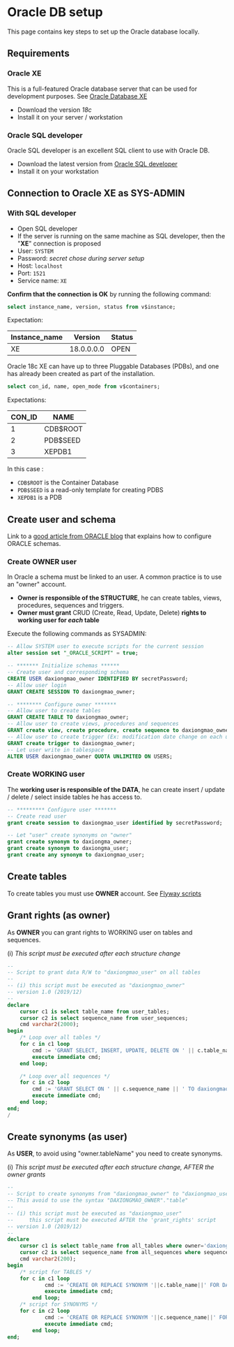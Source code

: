 # Oracle DB setup

This page contains key steps to set up the Oracle database locally.

## Requirements

### Oracle XE

This is a full-featured Oracle database server that can be used for development purposes. See [Oracle Database XE](https://www.oracle.com/database/technologies/appdev/xe.html)
* Download the version *18c*
* Install it on your server / workstation 

### Oracle SQL developer

Oracle SQL developer is an excellent SQL client to use with Oracle DB.
* Download the latest version from [Oracle SQL developer](https://www.oracle.com/fr/database/technologies/appdev/sql-developer.html) 
* Install it on your workstation

## Connection to Oracle XE as SYS-ADMIN

### With SQL developer
* Open SQL developer
* If the server is running on the same machine as SQL developer, then the "**XE**" connection is proposed 
* User: ```SYSTEM```
* Password: *secret chose during server setup*
* Host: ```localhost```
* Port: ```1521```
* Service name: ```XE```

**Confirm that the connection is OK** by running the following command: 
```sql
select instance_name, version, status from v$instance;
```

Expectation:

| Instance_name |  Version   | Status |
| ------------- | ---------- | ------ |
| XE            | 18.0.0.0.0 | OPEN   |

Oracle 18c XE can have up to three Pluggable Databases (PDBs), and one has already been created as part of the installation.
```sql
select con_id, name, open_mode from v$containers;
```

Expectations:

|  CON_ID  |  NAME    |
|--------- | -------- |
|     1    | CDB$ROOT |
|     2    | PDB$SEED |
|     3    | XEPDB1   |

In this case :
* `CDB$ROOT` is the Container Database
* `PDB$SEED` is a read-only template for creating PDBS
* `XEPDB1` is a PDB

## Create user and schema

Link to a [good article from ORACLE blog](https://blogs.oracle.com/sql/how-to-create-users-grant-them-privileges-and-remove-them-in-oracle-database) that explains how to configure ORACLE schemas.

### Create OWNER user

In Oracle a schema must be linked to an user. A common practice is to use an "owner" account. 
* **Owner is responsible of the STRUCTURE**, he can create tables, views, procedures, sequences and triggers.
* **Owner must grant** CRUD (Create, Read, Update, Delete) **rights to working user for *each* table** 

Execute the following commands as SYSADMIN: 

```sql
-- Allow SYSTEM user to execute scripts for the current session
alter session set "_ORACLE_SCRIPT" = true;

-- ******* Initialize schemas ******
-- Create user and corresponding schema
CREATE USER daxiongmao_owner IDENTIFIED BY secretPassword;
-- Allow user login
GRANT CREATE SESSION TO daxiongmao_owner;

-- ******** Configure owner *******
-- Allow user to create tables
GRANT CREATE TABLE TO daxiongmao_owner;
-- Allow user to create views, procedures and sequences
GRANT create view, create procedure, create sequence to daxiongmao_owner;
-- Allow user to create trigger (Ex: modification date change on each update)
GRANT create trigger to daxiongmao_owner;
-- Let user write in tablespace
ALTER USER daxiongmao_owner QUOTA UNLIMITED ON USERS;
```

### Create WORKING user

The **working user is responsible of the DATA**, he can create insert / update / delete / select inside tables he has access to.

```sql
-- ********* Configure user *******
-- Create read user
grant create session to daxiongmao_user identified by secretPassword;

-- Let "user" create synonyms on "owner" 
grant create synonym to daxiongma_owner;
grant create synonym to daxiongma_user;
grant create any synonym to daxiongmao_user;
```

## Create tables

To create tables you must use **OWNER** account. See [Flyway scripts](https://github.com/guihome-diaz/daxiongmao-app/tree/master/backend/src/main/resources/db)

## Grant rights (as owner)

As **OWNER** you can grant rights to WORKING user on tables and sequences. 

(i) *This script must be executed after each structure change*

```sql
--
-- Script to grant data R/W to "daxiongmao_user" on all tables
--
-- (i) this script must be executed as "daxiongmao_owner"
-- version 1.0 (2019/12)
--
declare
    cursor c1 is select table_name from user_tables;
    cursor c2 is select sequence_name from user_sequences;
    cmd varchar2(2000);
begin
    /* Loop over all tables */
    for c in c1 loop
        cmd := 'GRANT SELECT, INSERT, UPDATE, DELETE ON ' || c.table_name || ' TO daxiongmao_user';
        execute immediate cmd;
    end loop;

    /* Loop over all sequences */
    for c in c2 loop
        cmd := 'GRANT SELECT ON ' || c.sequence_name || ' TO daxiongmao_user';
        execute immediate cmd;
    end loop;
end;
/
```

## Create synonyms (as user)

As **USER**, to avoid using "owner.tableName" you need to create synonyms.

(i) *This script must be executed after each structure change, AFTER the owner grants*

```sql
--
-- Script to create synonyms from "daxiongmao_owner" to "daxiongmao_user"
-- This avoid to use the syntax "DAXIONGMAO_OWNER"."table"
--
-- (i) this script must be executed as "daxiongmao_user"
--     this script must be executed AFTER the 'grant_rights' script
-- version 1.0 (2019/12)
--
declare
    cursor c1 is select table_name from all_tables where owner='daxiongmao_owner';
    cursor c2 is select sequence_name from all_sequences where sequence_owner='daxiongmao_owner';
    cmd varchar2(200);
begin
    /* script for TABLES */
    for c in c1 loop
            cmd := 'CREATE OR REPLACE SYNONYM '||c.table_name||' FOR DAXIONGMAO_OWNER.'||c.table_name;
            execute immediate cmd;
        end loop;
    /* script for SYNONYMS */
    for c in c2 loop
            cmd := 'CREATE OR REPLACE SYNONYM '||c.sequence_name||' FOR DAXIONGMAO_OWNER.'||c.sequence_name;
            execute immediate cmd;
        end loop;
end;
```
